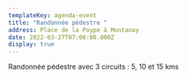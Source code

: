 ```yaml
---
templateKey: agenda-event
title: "Randonnée pédestre "
address: Place de la Poype à Montanay
date: 2022-03-27T07:00:00.000Z
display: true
---
```

Randonnée pédestre avec 3 circuits : 5, 10 et 15 kms